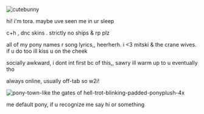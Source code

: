
![cutebunny](https://github.com/vvkixv/open-your-heart/assets/164071327/bdf336b7-7a62-435c-bb94-211e5693c193)

hi! i'm tora. maybe uve seen me in ur sleep


c+h , dnc skins . strictly no ships & rp plz
 

all of my pony names r song lyrics,, heerherh. 
i <3 mitski & the crane wives. if u do too ill kiss u on the cheek


socially awkward, i dont int first bc of this,, sawry
ill warm up to u eventually tho 


always online, usually off-tab so w2i!


![pony-town-like the gates of hell-trot-blinking-padded-ponyplush-4x](https://github.com/vvkixv/open-your-heart/assets/164071327/77f5e1e5-2bb9-41ae-abdd-06ed54f27a3a)

me default pony, if u recognize me say hi or something 
